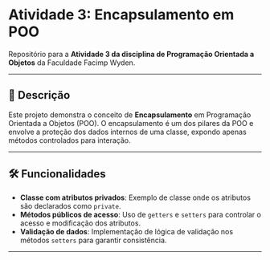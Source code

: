 # Atividade 3: Encapsulamento em POO

Repositório para a **Atividade 3 da disciplina de Programação Orientada a Objetos** da Faculdade Facimp Wyden.

---

## 📝 Descrição

Este projeto demonstra o conceito de **Encapsulamento** em Programação Orientada a Objetos (POO). O encapsulamento é um dos pilares da POO e envolve a proteção dos dados internos de uma classe, expondo apenas métodos controlados para interação.

---

## 🛠️ Funcionalidades

- **Classe com atributos privados**: Exemplo de classe onde os atributos são declarados como `private`.
- **Métodos públicos de acesso**: Uso de `getters` e `setters` para controlar o acesso e modificação dos atributos.
- **Validação de dados**: Implementação de lógica de validação nos métodos `setters` para garantir consistência.

---
